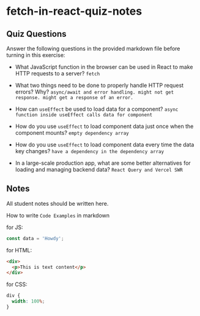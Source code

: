 # fetch-in-react-quiz-notes

## Quiz Questions

Answer the following questions in the provided markdown file before turning in this exercise:

- What JavaScript function in the browser can be used in React to make HTTP requests to a server?
  `fetch`

- What two things need to be done to properly handle HTTP request errors? Why?
  `async/await and error handling. might not get response. might get a response of an error.`

- How can `useEffect` be used to load data for a component?
  `async function inside useEffect calls data for component`

- How do you use `useEffect` to load component data just once when the component mounts?
  `empty dependency array`

- How do you use `useEffect` to load component data every time the data key changes?
  `have a dependency in the dependency array`

- In a large-scale production app, what are some better alternatives for loading and managing backend data?
  `React Query and Vercel SWR`

## Notes

All student notes should be written here.

How to write `Code Examples` in markdown

for JS:

```javascript
const data = 'Howdy';
```

for HTML:

```html
<div>
  <p>This is text content</p>
</div>
```

for CSS:

```css
div {
  width: 100%;
}
```
